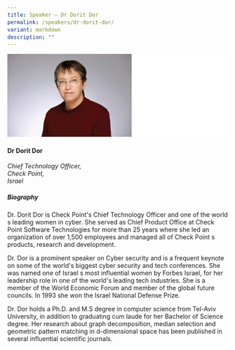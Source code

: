 ```yaml
---
title: Speaker – Dr Dorit Dor
permalink: /speakers/dr-dorit-dor/
variant: markdown
description: ""
---
```


![](/images/2024%20speakers/Dorit_Dor.png)
#### **Dr Dorit Dor**

*Chief Technology Officer, <br> Check Point, <br>Israel*

##### **Biography**
Dr. Dorit Dor is Check Point's Chief Technology Officer and one of the world s leading women in cyber. She served as Chief Product Office at Check Point Software Technologies for more than 25 years where she led an organization of over 1,500 employees and managed all of Check
Point s products, research and development.

Dr. Dor is a prominent speaker on Cyber security and is a frequent keynote on some of the world's biggest cyber security and tech conferences. She was named one of Israel s most influential women by Forbes Israel, for her leadership role in one of the world's leading tech
industries. She is a member of the World Economic Forum and member of the global future councils. In 1993 she won the Israel National Defense Prize.

Dr. Dor holds a Ph.D. and M.S degree in computer science from Tel-Aviv University, in addition to graduating cum laude for her Bachelor of Science degree. Her research about graph decomposition, median selection and geometric pattern matching in d-dimensional space has been published in several influential scientific journals.